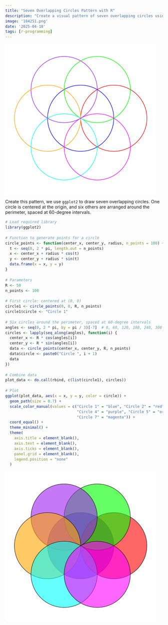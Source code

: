 ```yaml
--- 
title: "Seven Overlapping Circles Pattern with R"
description: "Create a visual pattern of seven overlapping circles using R and ggplot2, the circles drawn in around a central point the Seed of Life"
image: '184251.png'
date: '2025-04-18'
tags: [r-programming] 
---
```

 
![pattern of seven overlapping circles, each rendered in a distinct color, radiating from a central point](184251.png) 

Create this pattern, we use `ggplot2` to draw seven overlapping circles. One circle is centered at the origin, and six others are arranged around the perimeter, spaced at 60-degree intervals. 

```r
# Load required library
library(ggplot2)

# Function to generate points for a circle
circle_points <- function(center_x, center_y, radius, n_points = 100) {
  t <- seq(0, 2 * pi, length.out = n_points)
  x <- center_x + radius * cos(t)
  y <- center_y + radius * sin(t)
  data.frame(x = x, y = y)
}

# Parameters
R <- 50
n_points <- 100

# First circle: centered at (0, 0)
circle1 <- circle_points(0, 0, R, n_points)
circle1$circle <- "Circle 1"

# Six circles around the perimeter, spaced at 60-degree intervals
angles <- seq(0, 2 * pi, by = pi / 3)[-7]  # 0, 60, 120, 180, 240, 300 degrees
circles <- lapply(seq_along(angles), function(i) {
  center_x <- R * cos(angles[i])
  center_y <- R * sin(angles[i])
  data <- circle_points(center_x, center_y, R, n_points)
  data$circle <- paste0("Circle ", i + 1)
  data
})

# Combine data
plot_data <- do.call(rbind, c(list(circle1), circles))

# Plot
ggplot(plot_data, aes(x = x, y = y, color = circle)) +
  geom_path(size = 0.7) +
  scale_color_manual(values = c("Circle 1" = "blue", "Circle 2" = "red", "Circle 3" = "green", 
                                "Circle 4" = "purple", "Circle 5" = "orange", "Circle 6" = "cyan", 
                                "Circle 7" = "magenta")) +
  coord_equal() +
  theme_minimal() +
  theme(
    axis.title = element_blank(),
    axis.text = element_blank(),
    axis.ticks = element_blank(),
    panel.grid = element_blank(),
    legend.position = "none"
  )
```  

![seven overlapping, semi-transparent circles in various colors creating a layered pattern](184252.png) 